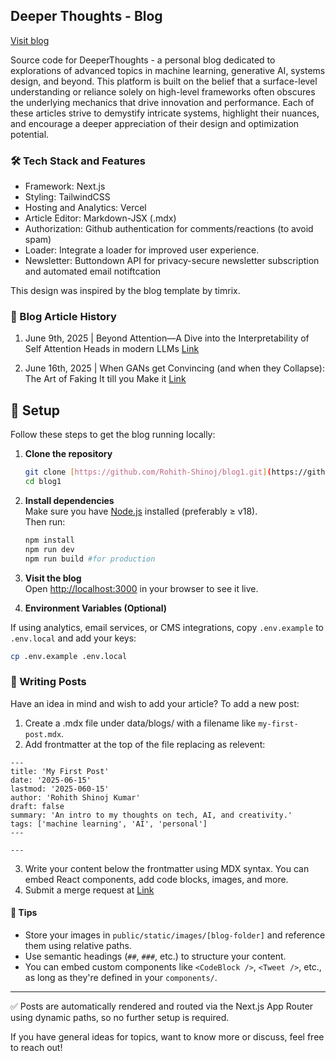 ## Deeper Thoughts - Blog

[Visit blog](https://deeper-thoughts-blog.vercel.app)

Source code for DeeperThoughts - a personal blog dedicated to explorations of advanced topics in machine learning, generative AI, systems design, and beyond. This platform is built on the belief that a surface-level understanding or reliance solely on high-level frameworks often obscures the underlying mechanics that drive innovation and performance. Each of these articles strive to demystify intricate systems, highlight their nuances, and encourage a deeper appreciation of their design and optimization potential.

### 🛠️ Tech Stack and Features

- Framework: Next.js
- Styling: TailwindCSS
- Hosting and Analytics: Vercel
- Article Editor: Markdown-JSX (.mdx)
- Authorization: Github authentication for comments/reactions (to avoid spam)
- Loader: Integrate a loader for improved user experience.
- Newsletter: Buttondown API for privacy-secure newsletter subscription and automated email notiftcation

This design was inspired by the blog template by timrix.

### 📁 Blog Article History

1. June 9th, 2025 | Beyond Attention—A Dive into the Interpretability of Self Attention Heads in modern LLMs [Link](https://deeper-thoughts-blog.vercel.app/blog/beyond-attention)

2. June 16th, 2025 | When GANs get Convincing (and when they Collapse): The Art of Faking It till you Make it [Link](https://deeper-thoughts-blog.vercel.app/blog/the-art-of-fake-it-till-you-make-it)

## 🔧 Setup

Follow these steps to get the blog running locally:

1. **Clone the repository**

   ```bash
   git clone [https://github.com/Rohith-Shinoj/blog1.git](https://github.com/rohith-shinoj/blog1.git)
   cd blog1
   ```

2. **Install dependencies**  
   Make sure you have [Node.js](https://nodejs.org/) installed (preferably ≥ v18).  
   Then run:

   ```bash
   npm install
   npm run dev
   npm run build #for production
   ```

3. **Visit the blog**  
   Open [http://localhost:3000](http://localhost:3000) in your browser to see it live.

4. **Environment Variables (Optional)**

If using analytics, email services, or CMS integrations, copy `.env.example` to `.env.local` and add your keys:

```bash
cp .env.example .env.local
```

### 📝 Writing Posts

Have an idea in mind and wish to add your article? To add a new post:

1. Create a .mdx file under data/blogs/ with a filename like `my-first-post.mdx`.
2. Add frontmatter at the top of the file replacing as relevent:

```mdx
---
title: 'My First Post'
date: '2025-06-15'
lastmod: '2025-060-15'
author: 'Rohith Shinoj Kumar'
draft: false
summary: 'An intro to my thoughts on tech, AI, and creativity.'
tags: ['machine learning', 'AI', 'personal']
---

---
```

3. Write your content below the frontmatter using MDX syntax. You can embed React components, add code blocks, images, and more.
4. Submit a merge request at [Link](https://github.com/Rohith-Shinoj/blog1/pulls)

#### 🧠 Tips

- Store your images in `public/static/images/[blog-folder]` and reference them using relative paths.
- Use semantic headings (`##`, `###`, etc.) to structure your content.
- You can embed custom components like `<CodeBlock />`, `<Tweet />`, etc., as long as they're defined in your `components/`.

---

✅ Posts are automatically rendered and routed via the Next.js App Router using dynamic paths, so no further setup is required.

If you have general ideas for topics, want to know more or discuss, feel free to reach out!
